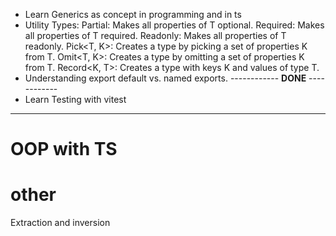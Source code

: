 - Learn Generics as concept in programming and in ts 
- Utility Types:
    Partial<T>: Makes all properties of T optional.
    Required<T>: Makes all properties of T required.
    Readonly<T>: Makes all properties of T readonly.
    Pick<T, K>: Creates a type by picking a set of properties K from T.
    Omit<T, K>: Creates a type by omitting a set of properties K from T.
    Record<K, T>: Creates a type with keys K and values of type T.
- Understanding export default vs. named exports.
------------ **DONE** ------------
- Learn Testing with vitest

------------ 
# OOP with TS

# other
Extraction and inversion
